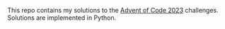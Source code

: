 This repo contains my solutions to the [Advent of Code 2023](https://adventofcode.com/2023) challenges. Solutions are implemented in Python.  